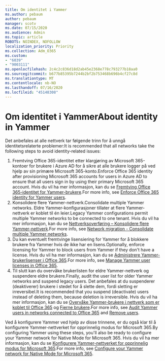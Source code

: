```yaml
---
title: Om identitet i Yammer
ms.author: pebaum
author: pebaum
manager: scotv
ms.date: 07/15/2020
ms.audience: Admin
ms.topic: article
ROBOTS: NOINDEX, NOFOLLOW
localization_priority: Priority
ms.collection: Adm_O365
ms.custom:
- "6039"
- "9003111"
ms.openlocfilehash: 2c4c2c836d18d2ab45e2368e778c793277b18aa0
ms.sourcegitcommit: b677b85395b7244b2bf2b753468b696b4cf27c8d
ms.translationtype: MT
ms.contentlocale: nb-NO
ms.lasthandoff: 07/16/2020
ms.locfileid: "45148308"
---
```

# <a name="about-identity-in-yammer"></a><span data-ttu-id="c08a5-102">Om identitet i Yammer</span><span class="sxs-lookup"><span data-stu-id="c08a5-102">About identity in Yammer</span></span>

<span data-ttu-id="c08a5-103">Det anbefales at alle nettverk tar følgende trinn for å unngå identitetsrelaterte problemer:</span><span class="sxs-lookup"><span data-stu-id="c08a5-103">It is recommended that all networks take the following steps to avoid identity-related issues:</span></span>

1. <span data-ttu-id="c08a5-104">Fremtving Office 365-identitet etter klargjøring av Microsoft 365-kontoer for brukere i Azure AD for å sikre at alle brukere logger på ved hjelp av sin primære Microsoft 365-konto.</span><span class="sxs-lookup"><span data-stu-id="c08a5-104">Enforce Office 365 identity after provisioning Microsoft 365 accounts for users in Azure AD to ensure that all users sign in by using their primary Microsoft 365 account.</span></span> <span data-ttu-id="c08a5-105">Hvis du vil ha mer informasjon, kan du se [Fremtving Office 365-identitet for Yammer-brukere](https://docs.microsoft.com/yammer/configure-your-yammer-network/enforce-office-365-identity).</span><span class="sxs-lookup"><span data-stu-id="c08a5-105">For more info, see [Enforce Office 365 identity for Yammer users](https://docs.microsoft.com/yammer/configure-your-yammer-network/enforce-office-365-identity).</span></span>
2. <span data-ttu-id="c08a5-106">Konsolidere flere Yammer-nettverk.</span><span class="sxs-lookup"><span data-stu-id="c08a5-106">Consolidate multiple Yammer networks.</span></span> <span data-ttu-id="c08a5-107">Eldre Yammer-konfigurasjoner tillater at flere Yammer-nettverk er koblet til én leier.</span><span class="sxs-lookup"><span data-stu-id="c08a5-107">Legacy Yammer configurations permit multiple Yammer networks to be connected to one tenant.</span></span> <span data-ttu-id="c08a5-108">Hvis du vil ha mer informasjon, kan du se [Nettverksoverføring – Konsolidere flere Yammer-nettverk](https://docs.microsoft.com/yammer/configure-your-yammer-network/consolidate-multiple-yammer-networks).</span><span class="sxs-lookup"><span data-stu-id="c08a5-108">For more info, see [Network migration - Consolidate multiple Yammer networks](https://docs.microsoft.com/yammer/configure-your-yammer-network/consolidate-multiple-yammer-networks).</span></span>
3. <span data-ttu-id="c08a5-109">Du kan eventuelt fremtvinge lisensiering for Yammer for å blokkere brukere fra Yammer hvis de ikke har en lisens.</span><span class="sxs-lookup"><span data-stu-id="c08a5-109">Optionally, enforce licensing for Yammer to block users from Yammer if they don't have a license.</span></span> <span data-ttu-id="c08a5-110">Hvis du vil ha mer informasjon, kan du se [Administrere Yammer-brukerlisenser i Office 365](https://docs.microsoft.com/yammer/manage-yammer-users/manage-yammer-licenses-in-office-365).</span><span class="sxs-lookup"><span data-stu-id="c08a5-110">For more info, see [Manage Yammer user licenses in Office 365](https://docs.microsoft.com/yammer/manage-yammer-users/manage-yammer-licenses-in-office-365).</span></span>
4. <span data-ttu-id="c08a5-111">Til slutt kan du overvåke brukerlisten for eldre Yammer-nettverk og suspendere eldre brukere.</span><span class="sxs-lookup"><span data-stu-id="c08a5-111">Finally, audit the user list for older Yammer networks and suspend legacy users.</span></span> <span data-ttu-id="c08a5-112">Det anbefales at du suspenderer (deaktiverer) brukere i stedet for å slette dem, fordi sletting er irreversibel.</span><span class="sxs-lookup"><span data-stu-id="c08a5-112">It is recommended that you suspend (deactivate) users instead of deleting them, because deletion is irreversible.</span></span> <span data-ttu-id="c08a5-113">Hvis du vil ha mer informasjon, kan du se [Overvåke Yammer-brukere i nettverk som er koblet til Office 365](https://docs.microsoft.com/yammer/manage-yammer-users/audit-users-connected-to-office-365) og [Fjerne brukere](https://docs.microsoft.com/yammer/manage-yammer-users/add-block-or-remove-users#remove-users).</span><span class="sxs-lookup"><span data-stu-id="c08a5-113">For more info, see [Audit Yammer users in networks connected to Office 365](https://docs.microsoft.com/yammer/manage-yammer-users/audit-users-connected-to-office-365) and [Remove users](https://docs.microsoft.com/yammer/manage-yammer-users/add-block-or-remove-users#remove-users).</span></span>

<span data-ttu-id="c08a5-114">Ved å konfigurere Yammer ved hjelp av disse trinnene, er du også klar til å konfigurere Yammer-nettverket for opprinnelig modus for Microsoft 365.</span><span class="sxs-lookup"><span data-stu-id="c08a5-114">By configuring Yammer using these steps, you'll also be ready to configure your Yammer network for Native Mode for Microsoft 365.</span></span> <span data-ttu-id="c08a5-115">Hvis du vil ha mer informasjon, kan du se [Konfigurere Yammer-nettverket for opprinnelig modus for Microsoft 365](https://docs.microsoft.com/yammer/configure-your-yammer-network/native-mode).</span><span class="sxs-lookup"><span data-stu-id="c08a5-115">For more info, see [Configure your Yammer network for Native Mode for Microsoft 365](https://docs.microsoft.com/yammer/configure-your-yammer-network/native-mode).</span></span>